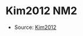 <a name="material" />

# Kim2012 NM2
<script type="application/ld+json">
  {
    "@context": "https://schema.org/",
    "@type": "ChemicalSubstance",
    "http://purl.org/dc/terms/conformsTo":
      {
        "@type": "CreativeWork",
        "@id": "https://bioschemas.org/profiles/ChemicalSubstance/0.4-RELEASE/"
      },
    "@id": "https://egonw.github.io/nanowiki/nanowiki140.html#material",
    "name": "Kim2012 NM2",
    "sameAs": "http://127.0.0.1/mediawiki/index.php/Special:URIResolver/Kim2012_NM2"
  }
</script>


* Source: [Kim2012](Kim2012.md)
